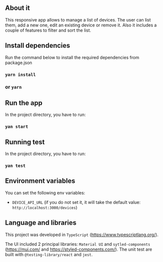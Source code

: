 ## About it

This responsive app allows to manage a list of devices. The user can list them, add a new one, edit an existing device or remove it. Also it includes a couple of features to filter and sort the list.

## Install dependencies

Run the command below to install the required dependencies from package.json

### `yarn install`
### or `yarn`


## Run the app

In the project directory, you have to run:
### `yan start`

## Running test

In the project directory, you have to run:
### `yan test`

## Environment variables

You can set the following env variables:

- `DEVICE_API_URL` (if you do not set it, it will take the default value: `http://localhost:3000/devices`)

## Language and libraries

This project was developed in `TypeScript` (https://www.typescriptlang.org/). 

The UI included 2 principal libraries: `Material UI` and `sytled-components` (https://mui.com/ and https://styled-components.com/).
The unit test are built with `@testing-library/react` and `jest`.
